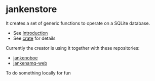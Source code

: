 # jankenstore

It creates a set of generic functions to operate on a SQLite database.

-   See [Introduction](https://docs.rs/jankenstore/)
-   See [crate](https://crates.io/crates/jankenstore) for details

Currently the creator is using it together with these repositories:

-   [jankenoboe](https://github.com/pandazy/jankenoboe/)
-   [jankenamq-web](https://github.com/pandazy/jankenamq-web/)

To do something locally for fun
